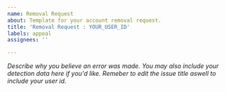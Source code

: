 ```yaml
---
name: Removal Request
about: Template for your account removal request.
title: 'Removal Request : YOUR_USER_ID'
labels: appeal
assignees: ''

---
```


*Describe why you believe an error was made. You may also include your detection data here if you'd like. Remeber to edit the issue title aswell to include your user id.*
